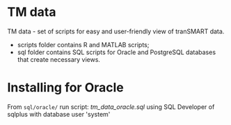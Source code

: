 TM data
============
TM data - set of scripts for easy and user-friendly view of tranSMART data.
  - scripts folder contains R and MATLAB scripts;
  - sql folder contains SQL scripts for Oracle and PostgreSQL databases that create necessary views.

Installing for Oracle
============
From `sql/oracle/` run script:
  *tm_data_oracle.sql*
using SQL Developer of sqlplus with database user 'system'